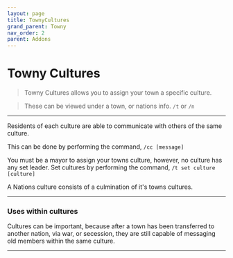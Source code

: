 ```yaml
---
layout: page
title: TownyCultures
grand_parent: Towny
nav_order: 2
parent: Addons
---
```


# Towny Cultures

> Towny Cultures allows you to assign your town a specific culture.

> These can be viewed under a town, or nations info. `/t` or `/n`

---

Residents of each culture are able to communicate with others of the same culture.

This can be done by performing the command, `/cc [message]`

You must be a mayor to assign your towns culture, however, no culture has any set leader. Set cultures by performing the command, `/t set culture [culture]`

A Nations culture consists of a culmination of it's towns cultures.

---

### Uses within cultures

Cultures can be important, because after a town has been transferred to another nation, via war, or secession, they are still capable of messaging old members within the same culture.

---
